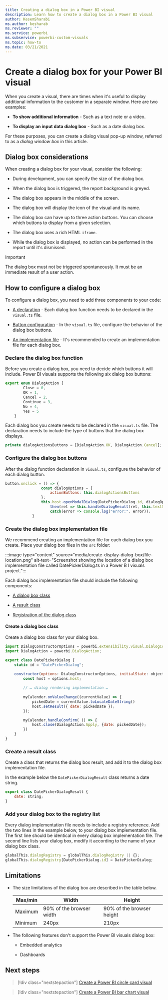 ```yaml
---
title: Creating a dialog box in a Power BI visual
description: Learn how to create a dialog box in a Power BI visual
author: KesemSharabi
ms.author: kesharab
ms.reviewer: ""
ms.service: powerbi
ms.subservice: powerbi-custom-visuals
ms.topic: how-to
ms.date: 03/21/2021
---
```


# Create a dialog box for your Power BI visual

When you create a visual, there are times when it's useful to display additional information to the customer in a separate window. Here are two examples:

* **To show additional information** - Such as a text note or a video.

* **To display an input data dialog box** - Such as a date dialog box.

For these purposes, you can create a dialog visual pop-up window, referred to as a *dialog window box* in this article.

## Dialog box considerations

When creating a dialog box for your visual, consider the following:

* During development, you can specify the size of the dialog box.

* When the dialog box is triggered, the report background is greyed.

* The dialog box appears in the middle of the screen.

* The dialog box will display the icon of the visual and its name.

* The dialog box can have up to three action buttons. You can choose which buttons to display from a given selection.

* The dialog box uses a rich HTML `iframe`.

* While the dialog box is displayed, no action can be performed in the report until it's dismissed.


>[!IMPORTANT]
>The dialog box must not be triggered spontaneously. It must be an immediate result of a user action.

## How to configure a dialog box

To configure a dialog box, you need to add three components to your code:

* [A declaration](#declare-the-dialog-box-function) - Each dialog box function needs to be declared in the `visual.ts` file.

* [Button configuration](#configure-the-dialog-box-buttons) - In the `visual.ts`  file, configure the behavior of the dialog box buttons.

* [An implementation file](#create-the-dialog-box-implementation-file) - It's recommended to create an implementation file for each dialog box.

### Declare the dialog box function

Before you create a dialog box, you need to decide which buttons it will include. Power BI visuals supports the following six dialog box buttons:

```javascript
export enum DialogAction {
        Close = 0,
        OK = 1,
        Cancel = 2,
        Continue = 3,
        No = 4,
        Yes = 5
    }

```

Each dialog box you create needs to be declared in the `visual.ts` file. The declaration needs to include the type of buttons that the dialog box displays.

```javascript
private dialogActionsButtons = [DialogAction.OK, DialogAction.Cancel];
```

### Configure the dialog box buttons

After the dialog function declaration in `visual.ts`, configure the behavior of each dialog button.

```javascript
button.onclick = () => {
                const dialogOptions = {
                    actionButtons: this.dialogActionsButtons
                };
                this.host.openModalDialog(DatePickerDialog.id, dialogOptions).
                    then(ret => this.handleDialogResult(ret, this.textStartDate)).
                    catch(error => console.log("error:", error));
            }
```

### Create the dialog box implementation file

We recommend creating an implementation file for each dialog box you create. Place your dialog box files in the `src` folder:

:::image type="content" source="media/create-display-dialog-box/file-location.png" alt-text="Screenshot showing the location of a dialog box implementation file called DatePickerDialog.ts in a Power B I visuals project.":::

Each dialog box implementation file should include the following components:

* [A dialog box class](#create-a-dialog-box-class)

* [A result class](#create-a-result-class)

* [Registration of the dialog class](#add-your-dialog-box-to-the-registry-list)

#### Create a dialog box class

Create a dialog box class for your dialog box.

```javascript
import DialogConstructorOptions = powerbi.extensibility.visual.DialogConstructorOptions;
import DialogAction = powerbi.DialogAction;

export class DatePickerDialog {
    static id = "DatePickerDialog";

    constructor(options: DialogConstructorOptions, initialState: object) {
        const host = options.host;
        
        // … dialog rendering implementation …
        
        myCalender.onValueChange((currentValue) => {
            pickedDate = currentValue.toLocaleDateString()
            host.setResult({ date: pickedDate });
        });

        myCalender.handleConfirm( () => {
            host.close(DialogAction.Apply, {date: pickedDate});
        })
    }
}
```

### Create a result class

Create a class that returns the dialog box result, and add it to the dialog box implementation file.

In the example below the `DatePickerDialogResult` class returns a date string.

```javascript
export class DatePickerDialogResult {
    date: string;
}
```

### Add your dialog box to the registry list

Every dialog implementation file needs to include a registry reference. Add the two lines in the example below, to your dialog box implementation file. The first line should be identical in every dialog box implementation file. The second line lists your dialog box, modify it according to the name of your dialog box class.

```javascript
globalThis.dialogRegistry = globalThis.dialogRegistry || {};
globalThis.dialogRegistry[DatePickerDialog.id] = DatePickerDialog;

```

## Limitations

* The size limitations of the dialog box are described in the table below.

    |Max/min |Width                    |Height                    |
    |--------|-------------------------|--------------------------|
    |Maximum |90% of the browser width |90% of the browser height |
    |Minimum |240px                    |210px                     |

* The following features don't support the Power BI visuals dialog box:

    * Embedded analytics

    * Dashboards

## Next steps

> [!div class="nextstepaction"]
> [Create a Power BI circle card visual](develop-circle-card.md)

> [!div class="nextstepaction"]
> [Create a Power BI bar chart visual](create-bar-chart.md)

